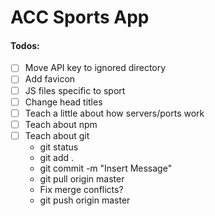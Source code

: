 # ACC Sports App

#### Todos:
- [ ] Move API key to ignored directory
- [ ] Add favicon
- [ ] JS files specific to sport
- [ ] Change head titles
- [ ] Teach a little about how servers/ports work
- [ ] Teach about npm
- [ ] Teach about git
  * git status
  * git add .
  * git commit -m "Insert Message"
  * git pull origin master
  * Fix merge conflicts?
  * git push origin master

